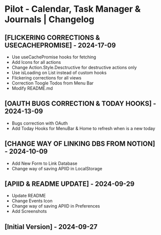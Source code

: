 # Pilot - Calendar, Task Manager & Journals | Changelog


##  [FLICKERING CORRECTIONS & USECACHEPROMISE] - 2024-17-09 

- Use useCachePromise hooks for fetching
- Add Icons for all actions
- Change Action.Style.Desctructive for destructive actions only
- Use isLoading on List instead of custom hooks
- Flickering corrections for all views
- Correction Toogle Todos from Menu Bar
- Modify README.md


##  [OAUTH BUGS CORRECTION & TODAY HOOKS] - 2024-13-09 

- Bugs correction with OAuth 
- Add Today Hooks for MenuBar & Home to refresh when is a new today


## [CHANGE WAY OF LINKING DBS FROM NOTION] - 2024-10-09

- Add New Form to Link Database
- Change way of saving APIID in LocalStorage


## [APIID & README UPDATE] - 2024-09-29

- Update README
- Change Events Icon
- Change way of saving APIID in Preferences
- Add Screenshots

## [Initial Version] - 2024-09-27
